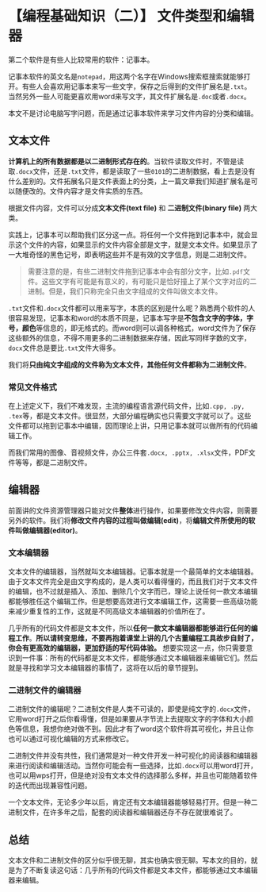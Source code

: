 # 【编程基础知识（二）】 文件类型和编辑器

第二个软件是有些人比较常用的软件：记事本。

记事本软件的英文名是`notepad`，用这两个名字在Windows搜索框搜索就能够打开。有些人会喜欢用记事本来写一些文字，保存之后得到的文件扩展名是`.txt`。当然另外一些人可能更喜欢用word来写文字，其文件扩展名是`.doc`或者`.docx`。

本文不是讨论电脑写字问题，而是通过记事本软件来学习文件内容的分类和编辑。

## 文本文件

**计算机上的所有数据都是以二进制形式存在的**。当软件读取文件时，不管是读取`.docx`文件，还是`.txt`文件，都是读取了一些`0101`的二进制数据，看上去是没有什么差别的。文件拓展名只是文件表面上的分类，上一篇文章我们知道扩展名是可以随便改的。文件内容才是文件实质的东西。

根据文件内容，文件可以分成**文本文件(text file)** 和 **二进制文件(binary file)** 两大类。

实践上，记事本可以帮助我们区分这一点。将任何一个文件拖到记事本中，就会显示这个文件的内容，如果显示的文件内容全部是文字，就是文本文件。如果显示了一大堆奇怪的黑色记号，即表明这些并不是有效的文字信息，则是二进制文件。

> 需要注意的是，有些二进制文件拖到记事本中会有部分文字，比如`.pdf`文件。这些文字有可能是有意义的，有可能只是恰好撞上了某个文字对应的二进制。但是，我们只称完全只由文字组成的文件叫做文本文件。

`.txt`文件和`.docx`文件都可以用来写字，本质的区别是什么呢？熟悉两个软件的人很容易发现，记事本和word的本质不同是，记事本写字是**不包含文字的字体，字号，颜色**等信息的，即无格式的。而word则可以调各种格式，word文件为了保存这些额外的信息，不得不用更多的二进制数据来存储，因此写同样字数的文字，`docx`文件总是要比`.txt`文件大得多。

我们将**只由纯文字组成的文件称为文本文件，其他任何文件都称为二进制文件**。

### 常见文件格式

在上述定义下，我们不难发现，主流的编程语言源代码文件，比如`.cpp, .py, .tex`等，都是文本文件。很显然，大部分编程确实也只需要文字就可以了。这些文件都可以拖到记事本中编辑，因而理论上讲，只用记事本就可以做所有的代码编辑工作。

而我们常用的图像、音视频文件，办公三件套`.docx, .pptx, .xlsx`文件，PDF文件等等，都是二进制文件。

## 编辑器

前面讲的文件资源管理器只能对文件**整体**进行操作，如果要修改文件内容，则需要另外的软件。我们将**修改文件内容的过程叫做编辑(edit)**，将**编辑文件所使用的软件叫做编辑器(editor)**。

### 文本编辑器

文本文件的编辑器，当然就叫文本编辑器。记事本就是一个最简单的文本编辑器。由于文本文件完全是由文字构成的，是人类可以看得懂的，而且我们对于文本文件的编辑，也不过就是插入、添加、删除几个文字而已，理论上说任何一款文本编辑都能够胜任这个编辑工作。但是想要高效进行文本编辑工作，这需要一些高级功能来减少重复性的工作，这就是不同高级文本编辑器的价值所在了。

几乎所有的代码文件都是文本文件，所以**任何一款文本编辑器都能够进行任何的编程工作**。**所以请转变思维，不要再抱着课堂上讲的几个古董编程工具故步自封了，你会有更高效的编辑器，更加舒适的写代码体验。** 想要实现这一点，你只需要意识到一件事：所有的代码都是文本文件，都能够通过文本编辑器来编辑它们。然后就是寻找和学习文本编辑器的事情了，这将在以后的章节提到。

### 二进制文件的编辑器

二进制文件的编辑呢？二进制文件是人类不可读的，即使是纯文字的`.docx`文件，它用word打开之后你看得懂，但是如果要从字节流上去提取文字的字体和大小颜色等信息，我想你绝对做不到。因此才有了word这个软件将其可视化，并且让你也可以通过可视化编辑的方式来修改它。

二进制文件并没有共性，我们通常是对一种文件开发一种可视化的阅读器和编辑器来进行阅读和编辑活动。当然你可能会有一些选择，比如`.docx`可以用word打开，也可以用wps打开，但是绝对没有文本文件的选择那么多样，并且也可能随着软件的迭代而出现兼容性问题。

一个文本文件，无论多少年以后，肯定还有文本编辑器能够轻易打开。但是一种二进制文件，在许多年之后，配套的阅读器和编辑器还存不存在就很难说了。

## 总结

文本文件和二进制文件的区分似乎很无聊，其实也确实很无聊。写本文的目的，就是为了不断复读这句话：几乎所有的代码文件都是文本文件，都能够通过文本编辑器来编辑。
